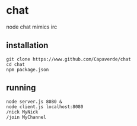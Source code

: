 # chat
node chat mimics irc

## installation
    git clone https://www.github.com/Capaverde/chat
    cd chat
    npm package.json

## running
    node server.js 8080 &
    node client.js localhost:8080
    /nick MyNick
    /join MyChannel
